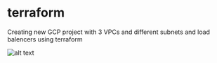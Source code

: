﻿# terraform 

Creating new GCP project with 3 VPCs and different subnets and load balencers using terraform

![alt text](https://github.com/omarxs2/terraform/blob/main/gcp-lab.jpg?raw=true)
